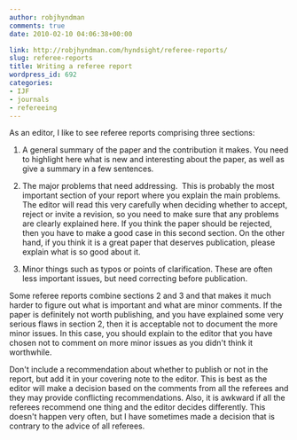 ```yaml
---
author: robjhyndman
comments: true
date: 2010-02-10 04:06:38+00:00

link: http://robjhyndman.com/hyndsight/referee-reports/
slug: referee-reports
title: Writing a referee report
wordpress_id: 692
categories:
- IJF
- journals
- refereeing
---
```


As an editor, I like to see referee reports comprising three sections:



	
  1. A general summary of the paper and the contribution it makes. You need to highlight here what is new and interesting about the paper, as well as give a summary in a few sentences.

	
  2. The major problems that need addressing.  This is probably the most important section of your report where you explain the main problems. The editor will read this very carefully when deciding whether to accept, reject or invite a revision, so you need to make sure that any problems are clearly explained here. If you think the paper should be rejected, then you have to make a good case in this second section. On the other hand, if you think it is a great paper that deserves publication, please explain what is so good about it.

	
  3. Minor things such as typos or points of clarification. These are often less important issues, but need correcting before publication.


Some referee reports combine sections 2 and 3 and that makes it much harder to figure out what is important and what are minor comments. If the paper is definitely not worth publishing, and you have explained some very serious flaws in section 2, then it is acceptable not to document the more minor issues. In this case, you should explain to the editor that you have chosen not to comment on more minor issues as you didn't think it worthwhile.

Don't include a recommendation about whether to publish or not in the report, but add it in your covering note to the editor. This is best as the editor will make a decision based on the comments from all the referees and they may provide conflicting recommendations. Also, it is awkward if all the referees recommend one thing and the editor decides differently. This doesn't happen very often, but I have sometimes made a decision that is contrary to the advice of all referees.
